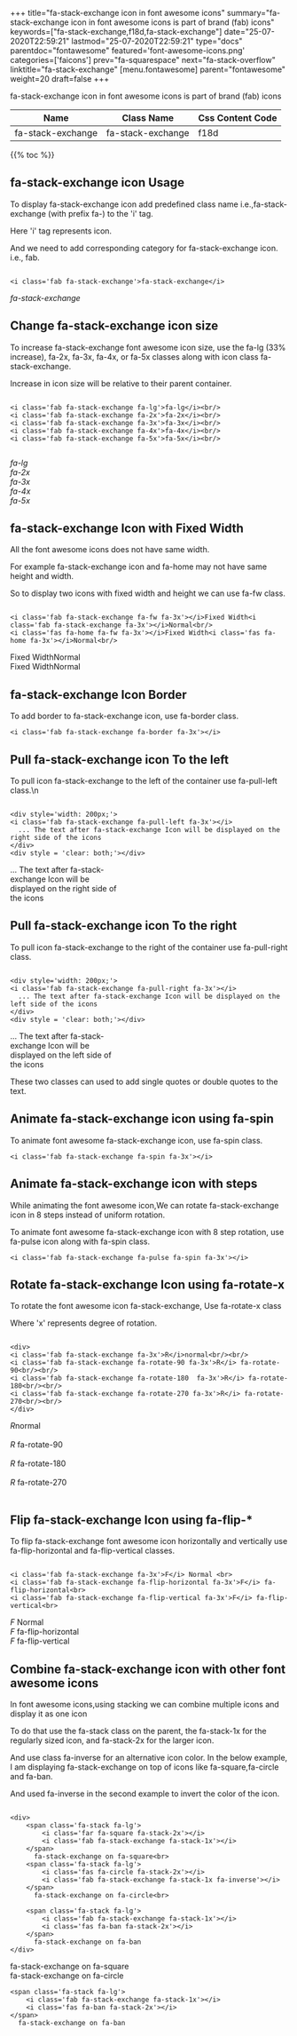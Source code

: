 +++
title="fa-stack-exchange icon in font awesome icons"
summary="fa-stack-exchange icon in font awesome icons is part of brand (fab) icons"
keywords=["fa-stack-exchange,f18d,fa-stack-exchange"]
date="25-07-2020T22:59:21"
lastmod="25-07-2020T22:59:21"
type="docs"
parentdoc="fontawesome"
featured='font-awesome-icons.png'
categories=['faicons']
prev="fa-squarespace"
next="fa-stack-overflow"
linktitle="fa-stack-exchange"
[menu.fontawesome]
parent="fontawesome"
weight=20
draft=false
+++


fa-stack-exchange icon in font awesome icons is part of brand (fab) icons

<div class='table-responsive'><table class='table'><thead><tr><th>Name</th><th>Class Name</th><th>Css Content Code</th></tr></thead><tbody><tr><td>fa-stack-exchange</td><td>fa-stack-exchange</td><td>f18d</td></tr></tbody></table></div>


{{% toc %}}


## fa-stack-exchange icon Usage

To display fa-stack-exchange icon add predefined class name i.e.,fa-stack-exchange (with prefix fa-) to the 'i' tag.

Here 'i' tag represents icon.

And we need to add corresponding category for fa-stack-exchange icon. i.e., fab.


```

<i class='fab fa-stack-exchange'>fa-stack-exchange</i>
```

<i class='fab fa-stack-exchange'>fa-stack-exchange</i>




## Change fa-stack-exchange icon size
To increase fa-stack-exchange font awesome icon size, use the fa-lg (33% increase), fa-2x, fa-3x, fa-4x, or fa-5x classes along with icon class fa-stack-exchange.

Increase in icon size will be relative to their parent container. 

```

<i class='fab fa-stack-exchange fa-lg'>fa-lg</i><br/>
<i class='fab fa-stack-exchange fa-2x'>fa-2x</i><br/>
<i class='fab fa-stack-exchange fa-3x'>fa-3x</i><br/>
<i class='fab fa-stack-exchange fa-4x'>fa-4x</i><br/>
<i class='fab fa-stack-exchange fa-5x'>fa-5x</i><br/>
            
```

<i class='fab fa-stack-exchange fa-lg'>fa-lg</i><br/>
<i class='fab fa-stack-exchange fa-2x'>fa-2x</i><br/>
<i class='fab fa-stack-exchange fa-3x'>fa-3x</i><br/>
<i class='fab fa-stack-exchange fa-4x'>fa-4x</i><br/>
<i class='fab fa-stack-exchange fa-5x'>fa-5x</i><br/>
            



## fa-stack-exchange Icon with Fixed Width 

All the font awesome icons does not have same width.

For example fa-stack-exchange icon and fa-home may not have same height and width.

So to display two icons with fixed width and height we can use fa-fw class.


```

<i class='fab fa-stack-exchange fa-fw fa-3x'></i>Fixed Width<i class='fab fa-stack-exchange fa-3x'></i>Normal<br/>
<i class='fas fa-home fa-fw fa-3x'></i>Fixed Width<i class='fas fa-home fa-3x'></i>Normal<br/>
```

<i class='fab fa-stack-exchange fa-fw fa-3x'></i>Fixed Width<i class='fab fa-stack-exchange fa-3x'></i>Normal<br/>
<i class='fas fa-home fa-fw fa-3x'></i>Fixed Width<i class='fas fa-home fa-3x'></i>Normal<br/>



## fa-stack-exchange Icon Border 

To add border to fa-stack-exchange icon, use fa-border class.


```
<i class='fab fa-stack-exchange fa-border fa-3x'></i>

```
<i class='fab fa-stack-exchange fa-border fa-3x'></i>





## Pull fa-stack-exchange icon To the left

To pull icon fa-stack-exchange to the left of the container use fa-pull-left class.\n

```

<div style='width: 200px;'>
<i class='fab fa-stack-exchange fa-pull-left fa-3x'></i>
  ... The text after fa-stack-exchange Icon will be displayed on the right side of the icons
</div>
<div style = 'clear: both;'></div>
```

<div style='width: 200px;'>
<i class='fab fa-stack-exchange fa-pull-left fa-3x'></i>
  ... The text after fa-stack-exchange Icon will be displayed on the right side of the icons
</div>
<div style = 'clear: both;'></div>




## Pull fa-stack-exchange icon To the right
To pull icon fa-stack-exchange to the right of the container use fa-pull-right class.

```

<div style='width: 200px;'>
<i class='fab fa-stack-exchange fa-pull-right fa-3x'></i>
  ... The text after fa-stack-exchange Icon will be displayed on the left side of the icons
</div>
<div style = 'clear: both;'></div>
```

<div style='width: 200px;'>
<i class='fab fa-stack-exchange fa-pull-right fa-3x'></i>
  ... The text after fa-stack-exchange Icon will be displayed on the left side of the icons
</div>
<div style = 'clear: both;'></div>

These two classes can used to add single quotes or double quotes to the text.


## Animate fa-stack-exchange icon using fa-spin
To animate font awesome fa-stack-exchange icon, use fa-spin class.

```
<i class='fab fa-stack-exchange fa-spin fa-3x'></i>
```
<i class='fab fa-stack-exchange fa-spin fa-3x'></i>




## Animate fa-stack-exchange icon with steps
While animating the font awesome icon,We can rotate fa-stack-exchange icon in 8 steps instead of uniform rotation.

To animate font awesome fa-stack-exchange icon with 8 step rotation, use fa-pulse icon along with fa-spin class.


```
<i class='fab fa-stack-exchange fa-pulse fa-spin fa-3x'></i>

```
<i class='fab fa-stack-exchange fa-pulse fa-spin fa-3x'></i>





## Rotate fa-stack-exchange Icon using fa-rotate-x
To rotate the font awesome icon fa-stack-exchange, Use fa-rotate-x class

Where 'x' represents degree of rotation.


```

<div>
<i class='fab fa-stack-exchange fa-3x'>R</i>normal<br/><br/>
<i class='fab fa-stack-exchange fa-rotate-90 fa-3x'>R</i> fa-rotate-90<br/><br/> 
<i class='fab fa-stack-exchange fa-rotate-180  fa-3x'>R</i> fa-rotate-180<br/><br/> 
<i class='fab fa-stack-exchange fa-rotate-270 fa-3x'>R</i> fa-rotate-270<br/><br/>
</div>
```

<div>
<i class='fab fa-stack-exchange fa-3x'>R</i>normal<br/><br/>
<i class='fab fa-stack-exchange fa-rotate-90 fa-3x'>R</i> fa-rotate-90<br/><br/> 
<i class='fab fa-stack-exchange fa-rotate-180  fa-3x'>R</i> fa-rotate-180<br/><br/> 
<i class='fab fa-stack-exchange fa-rotate-270 fa-3x'>R</i> fa-rotate-270<br/><br/>
</div>




## Flip fa-stack-exchange Icon using fa-flip-*
To flip fa-stack-exchange font awesome icon horizontally and vertically use fa-flip-horizontal and fa-flip-vertical classes. 

```

<i class='fab fa-stack-exchange fa-3x'>F</i> Normal <br>
<i class='fab fa-stack-exchange fa-flip-horizontal fa-3x'>F</i> fa-flip-horizontal<br>
<i class='fab fa-stack-exchange fa-flip-vertical fa-3x'>F</i> fa-flip-vertical<br>
```

<i class='fab fa-stack-exchange fa-3x'>F</i> Normal <br>
<i class='fab fa-stack-exchange fa-flip-horizontal fa-3x'>F</i> fa-flip-horizontal<br>
<i class='fab fa-stack-exchange fa-flip-vertical fa-3x'>F</i> fa-flip-vertical<br>




## Combine fa-stack-exchange icon with other font awesome icons
In font awesome icons,using stacking we can combine multiple icons and display it as one icon 

To do that use the fa-stack class on the parent, the fa-stack-1x for the regularly sized icon, and fa-stack-2x for the larger icon.

And use class fa-inverse for an alternative icon color. 
In the below example, I am displaying fa-stack-exchange on top of icons like fa-square,fa-circle and fa-ban.

And used fa-inverse in the second example to invert the color of the icon.

```

<div>
    <span class='fa-stack fa-lg'>
        <i class='far fa-square fa-stack-2x'></i>
        <i class='fab fa-stack-exchange fa-stack-1x'></i>
    </span>
      fa-stack-exchange on fa-square<br>
    <span class='fa-stack fa-lg'>
        <i class='fas fa-circle fa-stack-2x'></i>
        <i class='fab fa-stack-exchange fa-stack-1x fa-inverse'></i>
    </span>
      fa-stack-exchange on fa-circle<br>

    <span class='fa-stack fa-lg'>
        <i class='fab fa-stack-exchange fa-stack-1x'></i>
        <i class='fas fa-ban fa-stack-2x'></i>
    </span>
      fa-stack-exchange on fa-ban
</div>
```

<div>
    <span class='fa-stack fa-lg'>
        <i class='far fa-square fa-stack-2x'></i>
        <i class='fab fa-stack-exchange fa-stack-1x'></i>
    </span>
      fa-stack-exchange on fa-square<br>
    <span class='fa-stack fa-lg'>
        <i class='fas fa-circle fa-stack-2x'></i>
        <i class='fab fa-stack-exchange fa-stack-1x fa-inverse'></i>
    </span>
      fa-stack-exchange on fa-circle<br>

    <span class='fa-stack fa-lg'>
        <i class='fab fa-stack-exchange fa-stack-1x'></i>
        <i class='fas fa-ban fa-stack-2x'></i>
    </span>
      fa-stack-exchange on fa-ban
</div>






